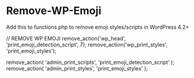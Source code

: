 # Remove-WP-Emoji
Add this to functions.php to remove emoji styles/scripts in WordPress 4.2+

// REMOVE WP EMOJI
remove_action('wp_head', 'print_emoji_detection_script', 7);
remove_action('wp_print_styles', 'print_emoji_styles');

remove_action( 'admin_print_scripts', 'print_emoji_detection_script' );
remove_action( 'admin_print_styles', 'print_emoji_styles' );
